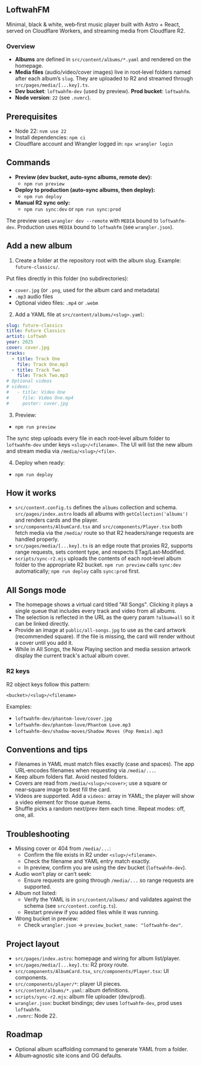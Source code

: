 ## LoftwahFM

Minimal, black & white, web‑first music player built with Astro + React, served on Cloudflare Workers, and streaming media from Cloudflare R2.

### Overview

- **Albums** are defined in `src/content/albums/*.yaml` and rendered on the homepage.
- **Media files** (audio/video/cover images) live in root‑level folders named after each album’s `slug`. They are uploaded to R2 and streamed through `src/pages/media/[...key].ts`.
- **Dev bucket**: `loftwahfm-dev` (used by preview). **Prod bucket**: `loftwahfm`.
- **Node version**: `22` (see `.nvmrc`).

## Prerequisites

- Node 22: `nvm use 22`
- Install dependencies: `npm ci`
- Cloudflare account and Wrangler logged in: `npx wrangler login`

## Commands

- **Preview (dev bucket, auto‑sync albums, remote dev):**
  - `npm run preview`
- **Deploy to production (auto‑sync albums, then deploy):**
  - `npm run deploy`
- **Manual R2 sync only:**
  - `npm run sync:dev` or `npm run sync:prod`

The preview uses `wrangler dev --remote` with `MEDIA` bound to `loftwahfm-dev`. Production uses `MEDIA` bound to `loftwahfm` (see `wrangler.json`).

## Add a new album

1. Create a folder at the repository root with the album slug. Example: `future-classics/`.

Put files directly in this folder (no subdirectories):

- `cover.jpg` (or `.png`, used for the album card and metadata)
- `.mp3` audio files
- Optional video files: `.mp4` or `.webm`

2. Add a YAML file at `src/content/albums/<slug>.yaml`:

```yaml
slug: future-classics
title: Future Classics
artist: Loftwah
year: 2025
cover: cover.jpg
tracks:
  - title: Track One
    file: Track One.mp3
  - title: Track Two
    file: Track Two.mp3
# Optional videos
# videos:
#   - title: Video One
#     file: Video One.mp4
#     poster: cover.jpg
```

3. Preview:

- `npm run preview`

The sync step uploads every file in each root‑level album folder to `loftwahfm-dev` under keys `<slug>/<filename>`. The UI will list the new album and stream media via `/media/<slug>/<file>`.

4. Deploy when ready:

- `npm run deploy`

## How it works

- `src/content.config.ts` defines the `albums` collection and schema. `src/pages/index.astro` loads all albums with `getCollection('albums')` and renders cards and the player.
- `src/components/AlbumCard.tsx` and `src/components/Player.tsx` both fetch media via the `/media/` route so that R2 headers/range requests are handled properly.
- `src/pages/media/[...key].ts` is an edge route that proxies R2, supports range requests, sets content type, and respects ETag/Last‑Modified.
- `scripts/sync-r2.mjs` uploads the contents of each root‑level album folder to the appropriate R2 bucket. `npm run preview` calls `sync:dev` automatically; `npm run deploy` calls `sync:prod` first.

## All Songs mode

- The homepage shows a virtual card titled "All Songs". Clicking it plays a single queue that includes every track and video from all albums.
- The selection is reflected in the URL as the query param `?album=all` so it can be linked directly.
- Provide an image at `public/all-songs.jpg` to use as the card artwork (recommended square). If the file is missing, the card will render without a cover until you add it.
- While in All Songs, the Now Playing section and media session artwork display the current track's actual album cover.

### R2 keys

R2 object keys follow this pattern:

```
<bucket>/<slug>/<filename>
```

Examples:

- `loftwahfm-dev/phantom-love/cover.jpg`
- `loftwahfm-dev/phantom-love/Phantom Love.mp3`
- `loftwahfm-dev/shadow-moves/Shadow Moves (Pop Remix).mp3`

## Conventions and tips

- Filenames in YAML must match files exactly (case and spaces). The app URL‑encodes filenames when requesting via `/media/...`.
- Keep album folders flat. Avoid nested folders.
- Covers are read from `/media/<slug>/<cover>`; use a square or near‑square image to best fill the card.
- Videos are supported. Add a `videos:` array in YAML; the player will show a video element for those queue items.
- Shuffle picks a random next/prev item each time. Repeat modes: off, one, all.

## Troubleshooting

- Missing cover or 404 from `/media/...`:
  - Confirm the file exists in R2 under `<slug>/<filename>`.
  - Check the filename and YAML entry match exactly.
  - In preview, confirm you are using the dev bucket (`loftwahfm-dev`).
- Audio won’t play or can’t seek:
  - Ensure requests are going through `/media/...` so range requests are supported.
- Album not listed:
  - Verify the YAML is in `src/content/albums/` and validates against the schema (see `src/content.config.ts`).
  - Restart preview if you added files while it was running.
- Wrong bucket in preview:
  - Check `wrangler.json` → `preview_bucket_name: "loftwahfm-dev"`.

## Project layout

- `src/pages/index.astro`: homepage and wiring for album list/player.
- `src/pages/media/[...key].ts`: R2 proxy route.
- `src/components/AlbumCard.tsx`, `src/components/Player.tsx`: UI components.
- `src/components/player/*`: player UI pieces.
- `src/content/albums/*.yaml`: album definitions.
- `scripts/sync-r2.mjs`: album file uploader (dev/prod).
- `wrangler.json`: bucket bindings; dev uses `loftwahfm-dev`, prod uses `loftwahfm`.
- `.nvmrc`: Node 22.

## Roadmap

- Optional album scaffolding command to generate YAML from a folder.
- Album‑agnostic site icons and OG defaults.
